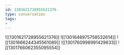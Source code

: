 ```yaml
---
id: 1301621728955621376
type: conversation
tags:
- 
---
```

![[1301621728955621376]]
![[1301648975758532614]]
![[1301666244345561089]]
![[1301760998991429633]]
![[1301766062355095554]]


